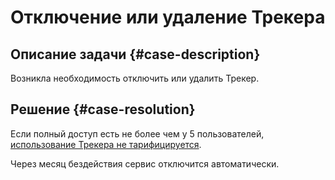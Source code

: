 # Отключение или удаление Трекера



## Описание задачи {#case-description}

Возникла необходимость отключить или удалить Трекер.

## Решение {#case-resolution}

Если полный доступ есть не более чем у 5 пользователей, [использование Трекера не тарифицируется](https://cloud.yandex.ru/docs/tracker/pricing).

Через месяц бездействия сервис отключится автоматически.